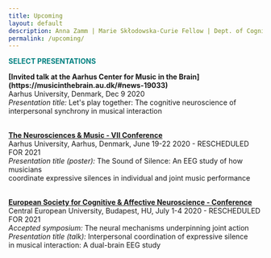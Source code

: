 ```yaml
---
title: Upcoming
layout: default
description: Anna Zamm | Marie Skłodowska-Curie Fellow | Dept. of Cognitive Science, CEU
permalink: /upcoming/
---
```


<p><strong><span style="color: #008080;">SELECT PRESENTATIONS</span></strong></p>
<strong>[Invited talk at the Aarhus Center for Music in the Brain](https://musicinthebrain.au.dk/#news-19033)</strong><br/>
Aarhus University, Denmark, Dec 9 2020 <br />
  <em>Presentation title:</em> Let's play together: The cognitive neuroscience of<br/>interpersonal synchrony in musical interaction <br/><br/>

<strong>[The Neurosciences & Music - VII Conference](https://www.fondazione-mariani.org/en/neuromusic7/)</strong><br/>
Aarhus University, Aarhus, Denmark, June 19-22 2020 - RESCHEDULED FOR 2021 <br />
  <em>Presentation title (poster):</em> The Sound of Silence: An EEG study of how musicians <br/>
  coordinate expressive silences in individual and joint music performance <br/><br/>
  
 <strong>[European Society for Cognitive & Affective Neuroscience - Conference](http://escan2020.eu/)</strong><br/>
Central European University, Budapest, HU, July 1-4 2020 - RESCHEDULED FOR 2021 <br/>
<em>Accepted symposium:</em> The neural mechanisms underpinning joint action<br/>
<em>Presentation title (talk):</em> Interpersonal coordination of expressive silence<br/>
in musical interaction: A dual-brain EEG study <br/>  


